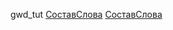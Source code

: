 gwd_tut
<a href="https://kurale.github.io/GWD_doc/Sostav_slova.html">СоставСлова</a>
<a href="https://kurale.github.io/GWD_doc/Sostav_slova.html">СоставСлова</a>
